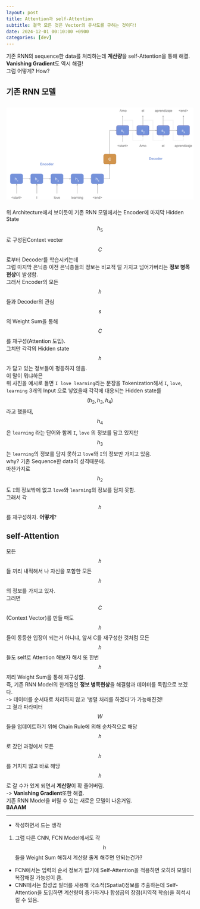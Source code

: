 ```yaml
---
layout: post
title: Attention과 self-Attention
subtitle: 결국 모든 것은 Vector의 유사도를 구하는 것이다!
date: 2024-12-01 00:10:00 +0900
categories: [dev]
---
```


기존 RNN의 sequence한 data를 처리하는데 **계산량**을 self-Attention을 통해 해결.  
**Vanishing Gradient**도 역시 해결!  
그럼 어떻게? How?  

## 기존 RNN 모델  
![RNN Model](/assets/images/Encoder_Decoder.png) 
---
위 Architecture에서 보이듯이 기존 RNN 모델에서는 Encoder에 마지막 Hidden State $$h_5$$로 구성된Context vecter $$C$$ 로부터 Decoder를 학습시키는데  
그럼 마지막 은닉층 이전 은닉층들의 정보는 비교적 덜 가지고 넘어가버리는 **정보 병목 현상**이 발생함.  
그래서 Encoder의 모든 $$h$$들과 Decoder의 관심 $$s$$의 Weight Sum을 통해 $$C$$를 재구성(Attention 도입).  
그치만 각각의 Hidden state $$h$$ 가 담고 있는 정보들이 평등하지 않음.  
이 말이 뭐냐하믄  
위 사진을 예시로 들면 `I love learning`라는 문장을 Tokenization해서 `I`, `love`, `learning` 3개의 Input 으로 넣었을때 각각에 대응되는 Hidden state를 $$(h_2, h_3, h_4)$$ 라고 했을때,  
$$h_4$$ 은 `learning` 라는 단어와 함께 `I`, `love` 의 정보를 담고 있지만 $$h_3$$ 는 `learning`의 정보를 담지 못하고 `love`와 `I`의 정보만 가지고 있음.  
why? 기존 Sequence한 data의 성격때문에.  
마찬가지로  $$h_2$$ 도 `I`의 정보밖에 없고 `love`와 `learning`의 정보를 담지 못함.  
그래서 각 $$h$$를 재구성하자. **어떻게**?  

## self-Attention
모든 $$h$$들 끼리 내적해서 나 자신을 포함한 모든 $$h$$ 의 정보를 가지고 있자.  
그러면 $$C$$(Context Vector)를 만들 때도 $$h$$들이 동등한 입장이 되는거 아니냐, 앞서 C를 재구성한 것처럼 모든 $$h$$들도 self로 Attention 해보자 해서 또 한번 $$h$$끼리 Weight Sum을 통해 재구성함.  
즉, 기존 RNN Model의 한계점인 **정보 병목현상**을 해결함과 데이터를 독립으로 보겠다.  
-> 데이터를 순서대로 처리하지 않고 '병렬 처리를 하겠다'가 가능해진것!  
그 결과 파라미터 $$W$$들을 업데이트하기 위해 Chain Rule에 의해 순차적으로 해당 $$h$$로 갔던 과정에서 모든 $$h$$를 거치지 않고 바로 해당 $$h$$로 갈 수가 있게 되면서 **계산량**이 확 줄어버림.  
-> **Vanishing Gradient**또한 해결.  
기존 RNN Model을 버릴 수 있는 새로운 모델이 나온거임.  
**BAAAM**

---

+ 작성하면서 드는 생각
1. 그럼 다른 CNN, FCN Model에서도 각 $$h$$들을 Weight Sum 해줘서 계산량 줄게 해주면 안되는건가?
  - FCN에서는 입력의 순서 정보가 없기에 Self-Attention을 적용하면 오히려 모델이 복잡해질 가능성이 큼.
  - CNN에서는 합성곱 필터를 사용해 국소적(Spatial)정보를 추출하는데 Self-Attention을 도입하면 계산량이 증가하거나 합성곱의 장점(지역적 학습)을 희석시킬 수 있음.
